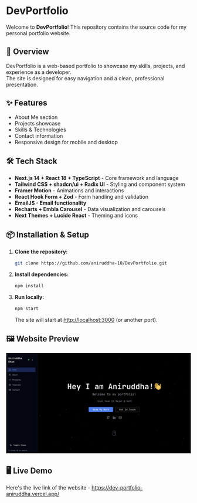 # DevPortfolio

Welcome to **DevPortfolio**!  This repository contains the source code for my personal portfolio website.

## 🚀 Overview

DevPortfolio is a web-based portfolio to showcase my skills, projects, and experience as a developer.  
The site is designed for easy navigation and a clean, professional presentation.

## ✨ Features

- About Me section
- Projects showcase
- Skills & Technologies
- Contact information
- Responsive design for mobile and desktop

## 🛠️ Tech Stack
- **Next.js 14 + React 18 + TypeScript** - Core framework and language
- **Tailwind CSS + shadcn/ui + Radix UI** - Styling and component system
- **Framer Motion** - Animations and interactions
- **React Hook Form + Zod** - Form handling and validation
- **EmailJS - Email functionality**
- **Recharts + Embla Carousel** - Data visualization and carousels
- **Next Themes + Lucide React** - Theming and icons

## 📦 Installation & Setup

1. **Clone the repository:**
   ```bash
   git clone https://github.com/aniruddha-10/DevPortfolio.git
   ```
2. **Install dependencies:**
   ```bash
   npm install
   ```
3. **Run locally:**
   ```bash
   npm start
   ```
   The site will start at [http://localhost:3000](http://localhost:3000) (or another port).

## 🖼️ Website Preview

![Website Preview](/public/website_preview.png)


## 🖥️ Live Demo

Here's the live link of the website - https://dev-portfolio-aniruddha.vercel.app/

